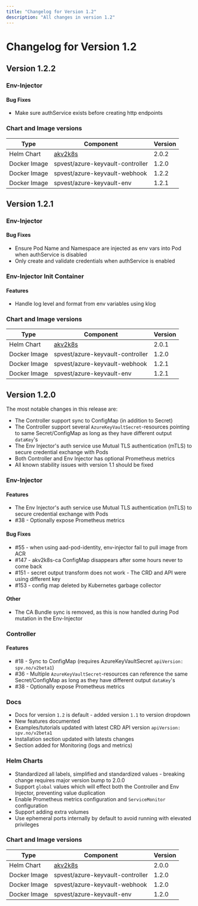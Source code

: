 ```yaml
---
title: "Changelog for Version 1.2"
description: "All changes in version 1.2"
---
```


# Changelog for Version 1.2

## Version 1.2.2

### Env-Injector

#### Bug Fixes

* Make sure authService exists before creating http endpoints

### Chart and Image versions

| Type    |           Component                                   |                Version         |         
| ------- | ---------------------------------- | -----------------------------|
| Helm Chart | [akv2k8s](https://github.com/SparebankenVest/public-helm-charts/tree/master/stable/akv2k8s) | 2.0.2 |
| Docker Image | spvest/azure-keyvault-controller | 1.2.0 |
| Docker Image | spvest/azure-keyvault-webhook | 1.2.2 |
| Docker Image | spvest/azure-keyvault-env  | 1.2.1 |

## Version 1.2.1

### Env-Injector

#### Bug Fixes

* Ensure Pod Name and Namespace are injected as env vars into Pod when authService is disabled
* Only create and validate credentials when authService is enabled

### Env-Injector Init Container

#### Features

* Handle log level and format from env variables using klog

### Chart and Image versions

| Type    |           Component                                   |                Version         |         
| ------- | ---------------------------------- | -----------------------------|
| Helm Chart | [akv2k8s](https://github.com/SparebankenVest/public-helm-charts/tree/master/stable/akv2k8s) | 2.0.1 |
| Docker Image | spvest/azure-keyvault-controller | 1.2.0 |
| Docker Image | spvest/azure-keyvault-webhook | 1.2.1 |
| Docker Image | spvest/azure-keyvault-env  | 1.2.1 |

## Version 1.2.0

The most notable changes in this release are:

* The Controller support sync to ConfigMap (in addition to Secret)
* The Controller support several `AzureKeyVaultSecret`-resources pointing to same Secret/ConfigMap as long as they have different output `dataKey`'s
* The Env Injector's auth service use Mutual TLS authentication (mTLS) to secure credential exchange with Pods
* Both Controller and Env Injector has optional Prometheus metrics
* All known stability issues with version 1.1 should be fixed

### Env-Injector

#### Features

* The Env Injector's auth service use Mutual TLS authentication (mTLS) to secure credential exchange with Pods
* #38 - Optionally expose Prometheus metrics

#### Bug Fixes

* #55 - when using aad-pod-identity, env-injector fail to pull image from ACR
* #147 - akv2k8s-ca ConfigMap disappears after some hours never to come back
* #151 - secret output transform does not work - The CRD and API were using different key
* #153 - config map deleted by Kubernetes garbage collector

#### Other
* The CA Bundle sync is removed, as this is now handled during Pod mutation in the Env-Injector

### Controller

#### Features
* #18 - Sync to ConfigMap (requires AzureKeyVaultSecret `apiVersion: spv.no/v2beta1`)
* #36 - Multiple `AzureKeyVaultSecret`-resources can reference the same Secret/ConfigMap as long as they have different output `dataKey`'s
* #38 - Optionally expose Prometheus metrics

### Docs

* Docs for version `1.2` is default - added version `1.1` to version dropdown
* New features documented
* Examples/tutorials updated with latest CRD API version `apiVersion: spv.no/v2beta1`
* Installation section updated with latests changes
* Section added for Monitoring (logs and metrics)

### Helm Charts

* Standardized all labels, simplified and standardized values - breaking change requires major version bump to 2.0.0
* Support `global` values which will effect both the Controller and Env Injector, preventing value duplication
* Enable Prometheus metrics configuration and `ServiceMonitor` configuration
* Support adding extra volumes
* Use ephemeral ports internally by default to avoid running with elevated privileges   

### Chart and Image versions

| Type    |           Component                                   |                Version         |         
| ------- | ---------------------------------- | -----------------------------|
| Helm Chart | [akv2k8s](https://github.com/SparebankenVest/public-helm-charts/tree/master/stable/akv2k8s) | 2.0.0 |
| Docker Image | spvest/azure-keyvault-controller | 1.2.0 |
| Docker Image | spvest/azure-keyvault-webhook | 1.2.0 |
| Docker Image | spvest/azure-keyvault-env  | 1.2.0 |
